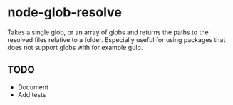 node-glob-resolve
=================

Takes a single glob, or an array of globs and returns the paths to the resolved files relative to a folder.
Especially useful for using packages that does not support globs with for example gulp.

## TODO
 * Document
 * Add tests
